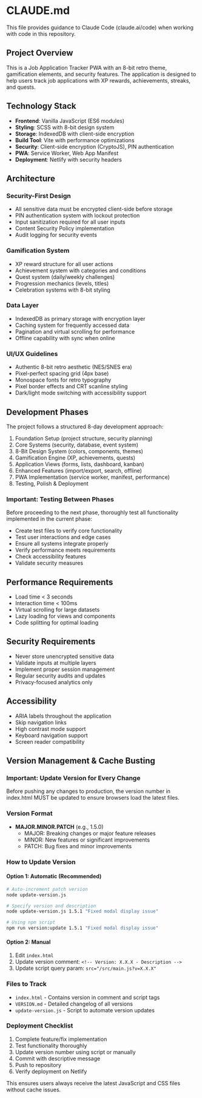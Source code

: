 # CLAUDE.md

This file provides guidance to Claude Code (claude.ai/code) when working with code in this repository.

## Project Overview

This is a Job Application Tracker PWA with an 8-bit retro theme, gamification elements, and security features. The application is designed to help users track job applications with XP rewards, achievements, streaks, and quests.

## Technology Stack

- **Frontend**: Vanilla JavaScript (ES6 modules)
- **Styling**: SCSS with 8-bit design system
- **Storage**: IndexedDB with client-side encryption
- **Build Tool**: Vite with performance optimizations
- **Security**: Client-side encryption (CryptoJS), PIN authentication
- **PWA**: Service Worker, Web App Manifest
- **Deployment**: Netlify with security headers

## Architecture

### Security-First Design
- All sensitive data must be encrypted client-side before storage
- PIN authentication system with lockout protection
- Input sanitization required for all user inputs
- Content Security Policy implementation
- Audit logging for security events

### Gamification System
- XP reward structure for all user actions
- Achievement system with categories and conditions
- Quest system (daily/weekly challenges)
- Progression mechanics (levels, titles)
- Celebration systems with 8-bit styling

### Data Layer
- IndexedDB as primary storage with encryption layer
- Caching system for frequently accessed data
- Pagination and virtual scrolling for performance
- Offline capability with sync when online

### UI/UX Guidelines
- Authentic 8-bit retro aesthetic (NES/SNES era)
- Pixel-perfect spacing grid (4px base)
- Monospace fonts for retro typography
- Pixel border effects and CRT scanline styling
- Dark/light mode switching with accessibility support

## Development Phases

The project follows a structured 8-day development approach:
1. Foundation Setup (project structure, security planning)
2. Core Systems (security, database, event system)
3. 8-Bit Design System (colors, components, themes)
4. Gamification Engine (XP, achievements, quests)
5. Application Views (forms, lists, dashboard, kanban)
6. Enhanced Features (import/export, search, offline)
7. PWA Implementation (service worker, manifest, performance)
8. Testing, Polish & Deployment

### Important: Testing Between Phases
Before proceeding to the next phase, thoroughly test all functionality implemented in the current phase:
- Create test files to verify core functionality
- Test user interactions and edge cases
- Ensure all systems integrate properly
- Verify performance meets requirements
- Check accessibility features
- Validate security measures

## Performance Requirements

- Load time < 3 seconds
- Interaction time < 100ms
- Virtual scrolling for large datasets
- Lazy loading for views and components
- Code splitting for optimal loading

## Security Requirements

- Never store unencrypted sensitive data
- Validate inputs at multiple layers
- Implement proper session management
- Regular security audits and updates
- Privacy-focused analytics only

## Accessibility

- ARIA labels throughout the application
- Skip navigation links
- High contrast mode support
- Keyboard navigation support
- Screen reader compatibility

## Version Management & Cache Busting

### Important: Update Version for Every Change
Before pushing any changes to production, the version number in index.html MUST be updated to ensure browsers load the latest files.

### Version Format
- **MAJOR.MINOR.PATCH** (e.g., 1.5.0)
  - MAJOR: Breaking changes or major feature releases
  - MINOR: New features or significant improvements
  - PATCH: Bug fixes and minor improvements

### How to Update Version

#### Option 1: Automatic (Recommended)
```bash
# Auto-increment patch version
node update-version.js

# Specify version and description
node update-version.js 1.5.1 "Fixed modal display issue"

# Using npm script
npm run version:update 1.5.1 "Fixed modal display issue"
```

#### Option 2: Manual
1. Edit `index.html`
2. Update version comment: `<!-- Version: X.X.X - Description -->`
3. Update script query param: `src="/src/main.js?v=X.X.X"`

### Files to Track
- `index.html` - Contains version in comment and script tags
- `VERSION.md` - Detailed changelog of all versions
- `update-version.js` - Script to automate version updates

### Deployment Checklist
1. Complete feature/fix implementation
2. Test functionality thoroughly
3. Update version number using script or manually
4. Commit with descriptive message
5. Push to repository
6. Verify deployment on Netlify

This ensures users always receive the latest JavaScript and CSS files without cache issues.